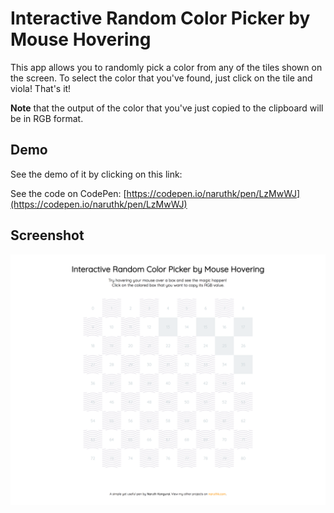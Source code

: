 # Interactive Random Color Picker by Mouse Hovering

This app allows you to randomly pick a color from any of the tiles shown on the screen. To select the color that you've found, just click on the tile and viola! That's it!

**Note** that the output of the color that you've just copied to the clipboard will be in RGB format.

## Demo

See the demo of it by clicking on this link: 

See the code on CodePen: [https://codepen.io/naruthk/pen/LzMwWJ](https://codepen.io/naruthk/pen/LzMwWJ)

## Screenshot

![Screenshjot](overall.png)